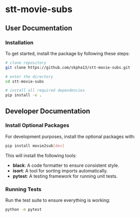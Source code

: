 # stt-movie-subs

## User Documentation

### Installation

To get started, install the package by following these steps:

```bash
# clone repository
git clone https://github.com/skpha13/stt-movie-subs.git

# enter the directory 
cd stt-movie-subs

# install all required dependencies
pip install -e .
```

## Developer Documentation

### Install Optional Packages

For development purposes, install the optional packages with:

```bash
pip install movie2sub[dev]
```

This will install the following tools:

- **black**: A code formatter to ensure consistent style.
- **isort**: A tool for sorting imports automatically.
- **pytest**: A testing framework for running unit tests.

### Running Tests

Run the test suite to ensure everything is working:

```bash
python -m pytest
```
